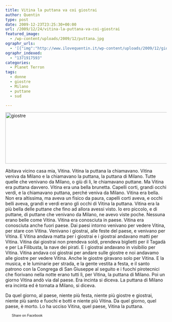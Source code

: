 ```yaml
---
title: Vitina la puttana va coi giostrai
author: Quentin
type: post
date: 2009-12-23T23:25:30+00:00
url: /2009/12/24/vitina-la-puttana-va-coi-giostrai
featured_image:
  - /wp-content/uploads/2009/12/puttana.jpg
ographr_urls:
  - '[{"img":"http://www.ilovequentin.it/wp-content/uploads/2009/12/giostre.jpg"},{"img":"http://www.ilovequentin.it/wp-content/uploads/2009/12/puttana.jpg"},{"img":"http://www.ilovequentin.it/wp-content/uploads/2009/12/giostre-300x92.jpg"}]'
ographr_indexed:
  - "1371917593"
categories:
  - Planet Terron
tags:
  - donne
  - giostre
  - Milano
  - puttane
  - sud

---
```

[<img class="alignnone size-full wp-image-773" title="giostre" src="http://www.ilovequentin.it/wp-content/uploads/2009/12/giostre.jpg" alt="giostre" width="520" height="160" />][1]

Abitava vicino casa mia, Vitina. Vitina la puttana la chiamavano. Vitina veniva da Milano e la chiamavano la puttana, la puttana di Milano. Tutte quelle che venivano da Milano, o giù di lì, le chiamavano puttane. Ma Vitina era puttana davvero. Vitina era una bella brunetta. Capelli corti, grandi occhi verdi, e la chiamavano puttana, perché veniva da Milano. Vitina era bella. Non era altissima, ma aveva un fisico da paura, capelli corti aveva, e occhi belli aveva, grandi e verdi erano gli occhi di Vitina la puttana. Vitina era la più bella delle puttane che fino ad allora avessi visto. Io ero piccolo, e di puttane, di puttane che venivano da Milano, ne avevo viste poche. Nessuna erano belle come Vitina. Vitina era conosciuta in paese. Vitina era conosciuta anche fuori paese. Dai paesi intorno venivano per vedere Vitina, per stare con Vitina. Venivano i giostrai, alle feste del paese, e venivano per Vitina. E Vitina andava matta per i giostrai e i giostrai andavano matti per Vitina. Vitina dai giostrai non prendeva soldi, prendeva biglietti per il <span>Tagadà</span> e per La Filibusta, la nave dei pirati. E i giostrai andavano in visibilio per Vitina. Vitina andava coi giostrai per andare sulle giostre e noi andavamo alle giostre per vedere Vitina. Anche le giostre giravano solo per Vitina. E la musica, e le luminarie per strada, e la gente vestita a festa, e il santo patrono con la Congrega di San Giuseppe al seguito e i fuochi pirotecnici che fiorivano nella notte erano tutti lì, per Vitina, la puttana di Milano. Poi un giorno Vitina andò via dal paese. Era incinta si diceva. La puttana di Milano era incinta ed è tornata a Milano, si diceva.
  
Da quel giorno, al paese, niente più festa, niente più giostre e giostrai, niente più santo e fuochi e botti e niente più Vitina. Da quel giorno, quel paese, è morto. Lo ha ucciso Vitina, quel paese, Vitina la puttana.

<a href="http://www.facebook.com/share.php?u=http%3A%2F%2Fwww.ilovequentin.it%2F2009%2F12%2F24%2Fvitina-la-puttana-va-coi-giostrai&t=Vitina%20la%20puttana%20va%20coi%20giostrai" id="facebook_share_both_772" style="font-size:11px; line-height:13px; font-family:'lucida grande',tahoma,verdana,arial,sans-serif; text-decoration:none; padding:2px 0 0 20px; height:16px; background:url(http://b.static.ak.fbcdn.net/images/share/facebook_share_icon.gif) no-repeat top left;">Share on Facebook</a>

 [1]: http://www.ilovequentin.it/wp-content/uploads/2009/12/giostre.jpg